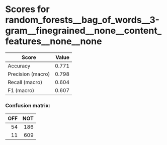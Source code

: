 # Scores for random_forests__bag_of_words__3-gram__finegrained__none__content_features__none__none
|      Score      |Value|
|-----------------|----:|
|Accuracy         |0.771|
|Precision (macro)|0.798|
|Recall (macro)   |0.604|
|F1 (macro)       |0.607|

### Confusion matrix:
|OFF|NOT|
|--:|--:|
| 54|186|
| 11|609|
